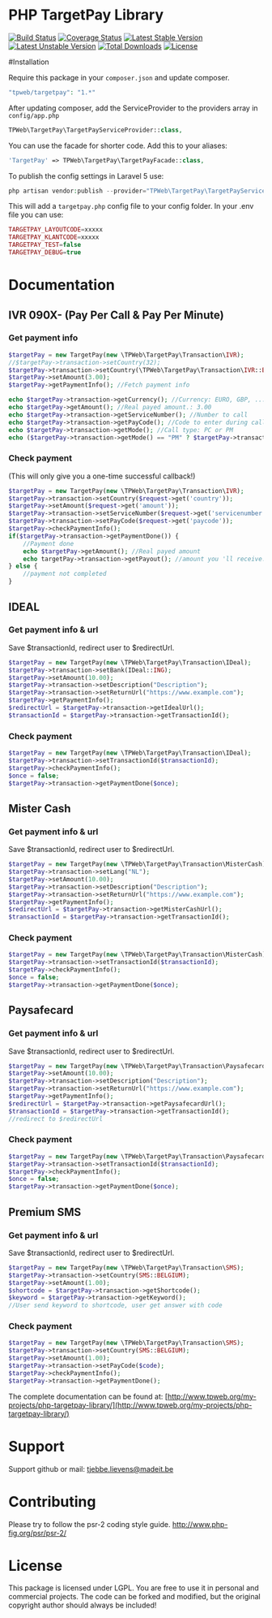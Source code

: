 # PHP TargetPay Library
[![Build Status](https://travis-ci.org/TPWeb/targetpay.svg?branch=master)](https://travis-ci.org/TPWeb/targetpay)
[![Coverage Status](https://coveralls.io/repos/github/TPWeb/targetpay/badge.svg?branch=master)](https://coveralls.io/github/TPWeb/targetpay?branch=master)
[![Latest Stable Version](https://poser.pugx.org/tpweb/targetpay/v/stable.svg)](https://packagist.org/packages/tpweb/targetpay)
[![Latest Unstable Version](https://poser.pugx.org/tpweb/targetpay/v/unstable.svg)](https://packagist.org/packages/tpweb/targetpay)
[![Total Downloads](https://poser.pugx.org/tpweb/targetpay/d/total.svg)](https://packagist.org/packages/tpweb/targetpay)
[![License](https://poser.pugx.org/tpweb/targetpay/license.svg)](https://packagist.org/packages/tpweb/targetpay)

#Installation

Require this package in your `composer.json` and update composer.

```php
"tpweb/targetpay": "1.*"
```

After updating composer, add the ServiceProvider to the providers array in `config/app.php`

```php
TPWeb\TargetPay\TargetPayServiceProvider::class,
```

You can use the facade for shorter code. Add this to your aliases:

```php
'TargetPay' => TPWeb\TargetPay\TargetPayFacade::class,
```

To publish the config settings in Laravel 5 use:

```php
php artisan vendor:publish --provider="TPWeb\TargetPay\TargetPayServiceProvider"
```

This will add a `targetpay.php` config file to your config folder. In your .env file you can use:
```php
TARGETPAY_LAYOUTCODE=xxxxx
TARGETPAY_KLANTCODE=xxxxx
TARGETPAY_TEST=false
TARGETPAY_DEBUG=true
```

# Documentation
## IVR 090X- (Pay Per Call & Pay Per Minute)
### Get payment info
```php
$targetPay = new TargetPay(new \TPWeb\TargetPay\Transaction\IVR);
//$targetPay->transaction->setCountry(32);
$targetPay->transaction->setCountry(\TPWeb\TargetPay\Transaction\IVR::BELGIUM);
$targetPay->setAmount(3.00);
$targetPay->getPaymentInfo(); //Fetch payment info

echo $targetPay->transaction->getCurrency(); //Currency: EURO, GBP, ...
echo $targetPay->getAmount(); //Real payed amount.: 3.00
echo $targetPay->transaction->getServiceNumber(); //Number to call
echo $targetPay->transaction->getPayCode(); //Code to enter during call
echo $targetPay->transaction->getMode(); //Call type: PC or PM
echo ($targetPay->transaction->getMode() == "PM" ? $targetPay->transaction->getDuration() . "s" : ""); //duration in seconds
```
### Check payment
(This will only give you a one-time successful callback!)
```php
$targetPay = new TargetPay(new \TPWeb\TargetPay\Transaction\IVR);
$targetPay->transaction->setCountry($request->get('country'));
$targetPay->setAmount($request->get('amount'));
$targetPay->transaction->setServiceNumber($request->get('servicenumber'));
$targetPay->transaction->setPayCode($request->get('paycode'));
$targetPay->checkPaymentInfo();
if($targetPay->transaction->getPaymentDone()) {
    //Payment done
    echo $targetPay->getAmount(); //Real payed amount
    echo targetPay->transaction->getPayout(); //amount you 'll receive.
} else {
    //payment not completed
}
```

## IDEAL
### Get payment info & url
Save $transactionId, redirect user to $redirectUrl.
```php
$targetPay = new TargetPay(new \TPWeb\TargetPay\Transaction\IDeal);
$targetPay->transaction->setBank(IDeal::ING);
$targetPay->setAmount(10.00);
$targetPay->transaction->setDescription("Description");
$targetPay->transaction->setReturnUrl("https://www.example.com");
$targetPay->getPaymentInfo();
$redirectUrl = $targetPay->transaction->getIdealUrl();
$transactionId = $targetPay->transaction->getTransactionId();
```

### Check payment 
```php
$targetPay = new TargetPay(new \TPWeb\TargetPay\Transaction\IDeal);
$targetPay->transaction->setTransactionId($transactionId);
$targetPay->checkPaymentInfo();
$once = false;
$targetPay->transaction->getPaymentDone($once);
```    

## Mister Cash
### Get payment info & url
Save $transactionId, redirect user to $redirectUrl.
```php
$targetPay = new TargetPay(new \TPWeb\TargetPay\Transaction\MisterCash);
$targetPay->transaction->setLang("NL");
$targetPay->setAmount(10.00);
$targetPay->transaction->setDescription("Description");
$targetPay->transaction->setReturnUrl("https://www.example.com");
$targetPay->getPaymentInfo();
$redirectUrl = $targetPay->transaction->getMisterCashUrl();
$transactionId = $targetPay->transaction->getTransactionId();
```

### Check payment 
```php
$targetPay = new TargetPay(new \TPWeb\TargetPay\Transaction\MisterCash);
$targetPay->transaction->setTransactionId($transactionId);
$targetPay->checkPaymentInfo();
$once = false;
$targetPay->transaction->getPaymentDone($once);
```    

## Paysafecard
### Get payment info & url
Save $transactionId, redirect user to $redirectUrl.
```php
$targetPay = new TargetPay(new \TPWeb\TargetPay\Transaction\Paysafecard);
$targetPay->setAmount(10.00);
$targetPay->transaction->setDescription("Description");
$targetPay->transaction->setReturnUrl("https://www.example.com");
$targetPay->getPaymentInfo();
$redirectUrl = $targetPay->transaction->getPaysafecardUrl();
$transactionId = $targetPay->transaction->getTransactionId();
//redirect to $redirectUrl
```

### Check payment 
```php
$targetPay = new TargetPay(new \TPWeb\TargetPay\Transaction\Paysafecard);
$targetPay->transaction->setTransactionId($transactionId);
$targetPay->checkPaymentInfo();
$once = false;
$targetPay->transaction->getPaymentDone($once);
```    

## Premium SMS
### Get payment info & url
Save $transactionId, redirect user to $redirectUrl.
```php
$targetPay = new TargetPay(new \TPWeb\TargetPay\Transaction\SMS);
$targetPay->transaction->setCountry(SMS::BELGIUM);
$targetPay->setAmount(1.00);
$shortcode = $targetPay->transaction->getShortcode();
$keyword = $targetPay->transaction->getKeyword();
//User send keyword to shortcode, user get answer with code
```

### Check payment 
```php
$targetPay = new TargetPay(new \TPWeb\TargetPay\Transaction\SMS);
$targetPay->transaction->setCountry(SMS::BELGIUM);
$targetPay->setAmount(1.00);
$targetPay->transaction->setPayCode($code);
$targetPay->checkPaymentInfo();
$targetPay->transaction->getPaymentDone();
```    

The complete documentation can be found at: [http://www.tpweb.org/my-projects/php-targetpay-library/](http://www.tpweb.org/my-projects/php-targetpay-library/)

# Support

Support github or mail: tjebbe.lievens@madeit.be

# Contributing

Please try to follow the psr-2 coding style guide. http://www.php-fig.org/psr/psr-2/

# License

This package is licensed under LGPL. You are free to use it in personal and commercial projects. The code can be forked and modified, but the original copyright author should always be included!
